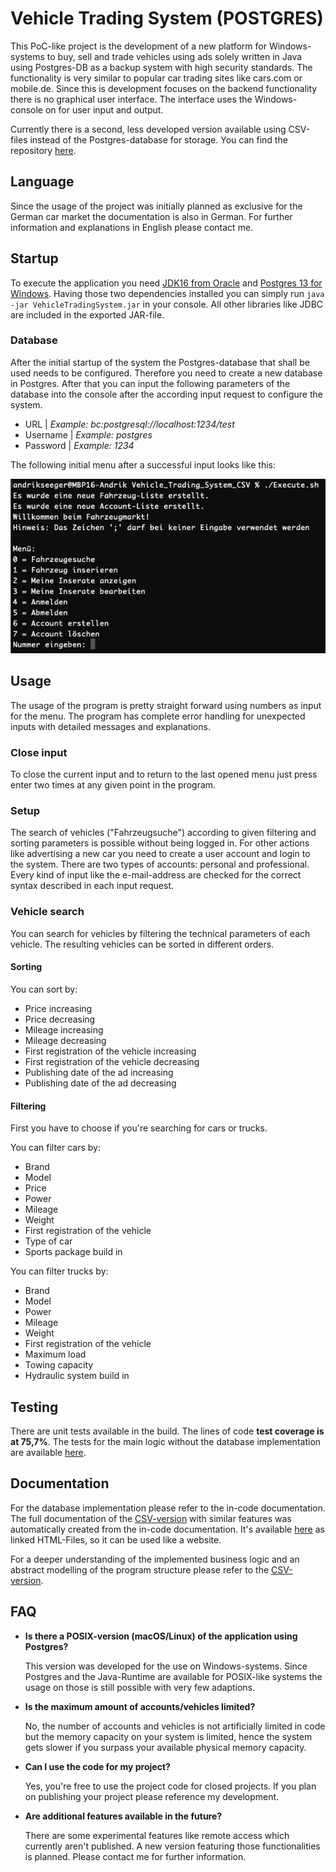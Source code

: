 # Vehicle Trading System (POSTGRES)
This PoC-like project is the development of a new platform for Windows-systems to buy, sell and trade vehicles using ads solely written in Java using Postgres-DB as a backup system with high security standards.
The functionality is very similar to popular car trading sites like cars.com or mobile.de. Since this is development focuses on the backend functionality there is no graphical user interface. 
The interface uses the Windows-console on for user input and output.

Currently there is a second, less developed version available using CSV-files instead of the Postgres-database for storage.
You can find the repository <a href="https://github.com/AndrikSeeger/VehicleTradingSystem_CSV" target="_blank">here</a>.

## Language
Since the usage of the project was initially planned as exclusive for the German car market the documentation is also in German.
For further information and explanations in English please contact me.

## Startup
To execute the application you need <a href="https://www.oracle.com/java/technologies/downloads/#java16" target="_blank">JDK16 from Oracle</a> and <a href="https://www.postgresql.org/download/windows/" target="_blank">Postgres 13 for Windows</a>.
Having those two dependencies installed you can simply run `java -jar VehicleTradingSystem.jar` in your console. All other libraries like JDBC are included in the exported JAR-file.

### Database
After the initial startup of the system the Postgres-database that shall be used needs to be configured. Therefore you need to create a new database in Postgres. After that you can input the following parameters of the database into the console after the according input request to configure the system.
* URL | *Example: bc:postgresql://localhost:1234/test*
* Username | *Example: postgres*
* Password  | *Example: 1234*


The following initial menu after a successful input looks like this:
<p align="center">
<img src="https://raw.githubusercontent.com/AndrikSeeger/VehicleTradingSystem_POSTGRES/master/Ressources/Startup.png"/>
</p>

## Usage
The usage of the program is pretty straight forward using numbers as input for the menu. The program has complete error handling for unexpected inputs with detailed messages and explanations.

### Close input
To close the current input and to return to the last opened menu just press enter two times at any given point in the program.

### Setup
The search of vehicles ("Fahrzeugsuche") according to given filtering and sorting parameters is possible without being logged in. For other actions like advertising a new car you need to create a user account and login to the system. There are two types of accounts: personal and professional. Every kind of input like the e-mail-address are checked for the correct syntax described in each input request.

### Vehicle search
You can search for vehicles by filtering the technical parameters of each vehicle. The resulting vehicles can be sorted in different orders.

#### Sorting
You can sort by:
* Price increasing
* Price decreasing
* Mileage increasing
* Mileage decreasing
* First registration of the vehicle increasing
* First registration of the vehicle decreasing
* Publishing date of the ad increasing
* Publishing date of the ad decreasing

#### Filtering
First you have to choose if you're searching for cars or trucks.

You can filter cars by:
* Brand
* Model
* Price
* Power
* Mileage
* Weight
* First registration of the vehicle
* Type of car
* Sports package build in

You can filter trucks by:
* Brand
* Model
* Power
* Mileage
* Weight
* First registration of the vehicle
* Maximum load
* Towing capacity
* Hydraulic system build in

## Testing
There are unit tests available in the build. The lines of code **test coverage is at 75,7%**.
The tests for the main logic without the database implementation are available <a href="https://github.com/AndrikSeeger/VehicleTradingSystem_POSTGRES/tree/main/Tests" target="_blank">here</a>.

## Documentation
For the database implementation please refer to the in-code documentation.
The full documentation of the <a href="https://github.com/AndrikSeeger/VehicleTradingSystem_CSV" target="_blank">CSV-version</a> with similar features was automatically created from the in-code documentation. It's available <a href="https://github.com/AndrikSeeger/VehicleTradingSystem_CSV/tree/main/Documentation" target="_blank">here</a> as linked HTML-Files, so it can be used like a website. 

For a deeper understanding of the implemented business logic and an abstract modelling of the program structure please refer to the <a href="https://github.com/AndrikSeeger/VehicleTradingSystem_CSV" target="_blank">CSV-version</a>.

## FAQ
* **Is there a POSIX-version (macOS/Linux) of the application using Postgres?**

    This version was developed for the use on Windows-systems. Since Postgres and the Java-Runtime are available for POSIX-like systems the usage on those is still possible with very few adaptions.

* **Is the maximum amount of accounts/vehicles limited?**
 
    No, the number of accounts and vehicles is not artificially limited in code but the memory capacity on your system is limited, hence the system gets slower if you surpass your available physical memory capacity.
    
* **Can I use the code for my project?**
 
    Yes, you're free to use the project code for closed projects. If you plan on publishing your project please reference my development.
    
* **Are additional features available in the future?**
 
    There are some experimental features like remote access which currently aren't published. A new version featuring those functionalities is planned. Please contact me for further information.

